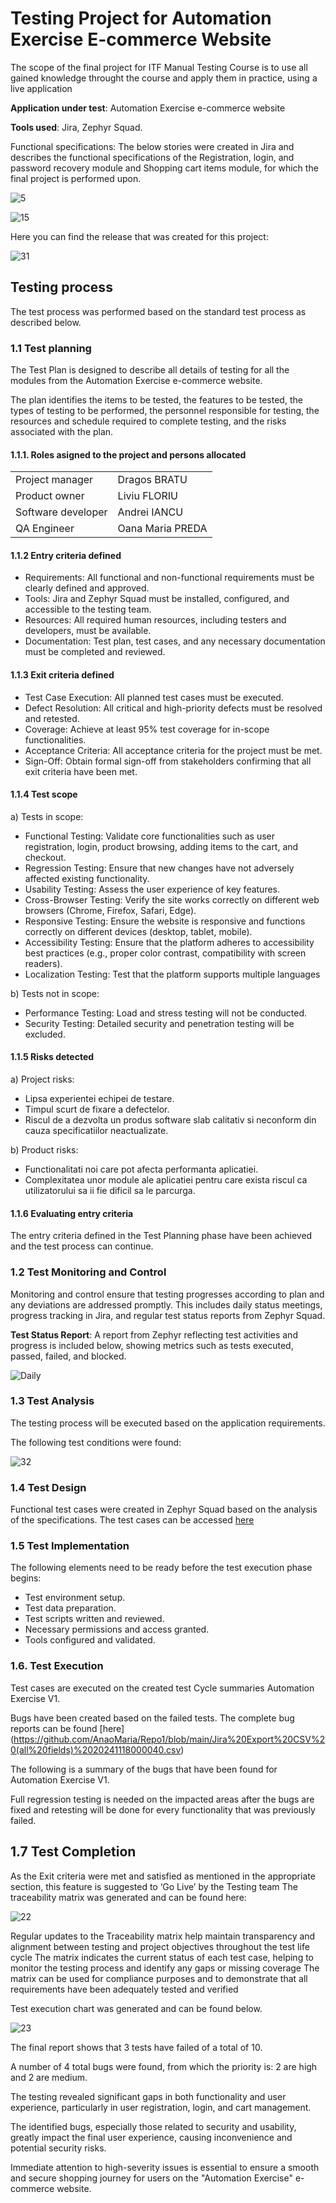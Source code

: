 # Testing Project for **Automation Exercise** E-commerce Website

The scope of the final project for ITF Manual Testing Course is to use all gained knowledge throught the course and apply them in practice, using a live application

**Application under test**: Automation Exercise e-commerce website

**Tools used**: Jira, Zephyr Squad.

Functional specifications:
The below stories were created in Jira and describes the functional specifications of the Registration, login, and password recovery module and Shopping cart items module, for which the final project is performed upon.

![5](https://github.com/user-attachments/assets/1104440b-bb85-4889-9493-326ed525d7f3)

![15](https://github.com/user-attachments/assets/480ddce1-022e-49af-96a8-0010d4b2ea1a)



Here you can find the release that was created for this project:

![31](https://github.com/user-attachments/assets/2c2626f5-1f64-4643-8481-3230ec7c4afd)

## Testing process
The test process was performed based on the standard test process as described below.

### 1.1 Test planning
The Test Plan is designed to describe all details of testing for all the modules from the Automation Exercise e-commerce website.

The plan identifies the items to be tested, the features to be tested, the types of testing to be performed, the personnel responsible for testing, the resources and schedule required to complete testing, and the risks associated with the plan. 

#### 1.1.1. Roles asigned to the project and persons allocated

<table> <tr> <td> Project manager </td> <td> Dragos BRATU </td></tr>
<tr> <td>Product owner </td> <td> Liviu FLORIU </td> </tr>
<tr> <td>Software developer </td> <td> Andrei IANCU </td> </tr>
<tr> <td>QA Engineer </td> <td> Oana Maria PREDA </td> </tr> </table> 

#### 1.1.2 Entry criteria defined

- Requirements: All functional and non-functional requirements must be clearly defined and approved.
- Tools: Jira and Zephyr Squad must be installed, configured, and accessible to the testing team.
- Resources: All required human resources, including testers and developers, must be available.
- Documentation: Test plan, test cases, and any necessary documentation must be completed and reviewed.

#### 1.1.3 Exit criteria defined

- Test Case Execution: All planned test cases must be executed.
- Defect Resolution: All critical and high-priority defects must be resolved and retested.
- Coverage: Achieve at least 95% test coverage for in-scope functionalities.
- Acceptance Criteria: All acceptance criteria for the project must be met.
- Sign-Off: Obtain formal sign-off from stakeholders confirming that all exit criteria have been met.

#### 1.1.4 Test scope
a) Tests in scope:

- Functional Testing: Validate core functionalities such as user registration, login, product browsing, adding items to the cart, and checkout.
- Regression Testing: Ensure that new changes have not adversely affected existing functionality.
- Usability Testing: Assess the user experience of key features.
- Cross-Browser Testing: Verify the site works correctly on different web browsers (Chrome, Firefox, Safari, Edge).
- Responsive Testing: Ensure the website is responsive and functions correctly on different devices (desktop, tablet, mobile).
- Accessibility Testing: Ensure that the platform adheres to accessibility best practices (e.g., proper color contrast, compatibility with screen readers).
- Localization Testing: Test that the platform supports multiple languages

b) Tests not in scope:

- Performance Testing: Load and stress testing will not be conducted.
- Security Testing: Detailed security and penetration testing will be excluded.

#### 1.1.5 Risks detected
a) Project risks:

- Lipsa experientei echipei de testare.
- Timpul scurt de fixare a defectelor.
- Riscul de a dezvolta un produs software slab calitativ si neconform din cauza specificatiilor neactualizate.

b) Product risks:

- Functionalitati noi care pot afecta performanta aplicatiei.
- Complexitatea unor module ale aplicatiei pentru care exista riscul ca utilizatorului sa ii fie dificil sa le parcurga.

#### 1.1.6 Evaluating entry criteria

The entry criteria defined in the Test Planning phase have been achieved and the test process can continue.

### 1.2 Test Monitoring and Control

Monitoring and control ensure that testing progresses according to plan and any deviations are addressed promptly. This includes daily status meetings, progress tracking in Jira, and regular test status reports from Zephyr Squad.

**Test Status Report**: A report from Zephyr reflecting test activities and progress is included below, showing metrics such as tests executed, passed, failed, and blocked.

![Daily](https://github.com/user-attachments/assets/793fbe6d-7758-4427-9f60-0f9af0b5e8d5)

### 1.3 Test Analysis
The testing process will be executed based on the application requirements. 

The following test conditions were found:

![32](https://github.com/user-attachments/assets/bec62334-9278-4364-8558-7bf34ab6b092)

### 1.4 Test Design
Functional test cases were created in Zephyr Squad based on the analysis of the specifications. The test cases can be accessed [here](https://github.com/AnaoMaria/Repo1/blob/main/ZFJ-Cycles-11-15-2024.csv)

### 1.5 Test Implementation
The following elements need to be ready before the test execution phase begins:

- Test environment setup.
- Test data preparation.
- Test scripts written and reviewed.
- Necessary permissions and access granted.
- Tools configured and validated.

### 1.6. Test Execution
Test cases are executed on the created test Cycle summaries Automation Exercise V1.

Bugs have been created based on the failed tests. The complete bug reports can be found [here] (https://github.com/AnaoMaria/Repo1/blob/main/Jira%20Export%20CSV%20(all%20fields)%2020241118000040.csv)

The following is a summary of the bugs that have been found for Automation Exercise V1.

Full regression testing is needed on the impacted areas after the bugs are fixed and retesting will be done for every functionality that was previously failed.

## 1.7 Test Completion
As the Exit criteria were met and satisfied as mentioned in the appropriate section, this feature is suggested to ‘Go Live’ by the Testing team
The traceability matrix was generated and can be found here: 

![22](https://github.com/user-attachments/assets/d30ce57d-9a48-4abc-a5c2-1b72bb60bb81)

Regular updates to the Traceability matrix help maintain transparency and alignment between testing and project objectives throughout the test life cycle
The matrix indicates the current status of each test case, helping to monitor the testing process and identify any gaps or missing coverage
The matrix can be used for compliance purposes and to demonstrate that all requirements have been adequately tested and verified

Test execution chart was generated and can be found below.

![23](https://github.com/user-attachments/assets/1f2960cc-43e5-4fd9-93cf-ac18a17085ec)

The final report shows that 3 tests have failed of a total of 10.

A number of 4 total bugs were found, from which the priority is: 2 are high and 2 are medium.

The testing revealed significant gaps in both functionality and user experience, particularly in user registration, login, and cart management.

The identified bugs, especially those related to security and usability, greatly impact the final user experience, causing inconvenience and potential security risks.

Immediate attention to high-severity issues is essential to ensure a smooth and secure shopping journey for users on the "Automation Exercise" e-commerce website.
